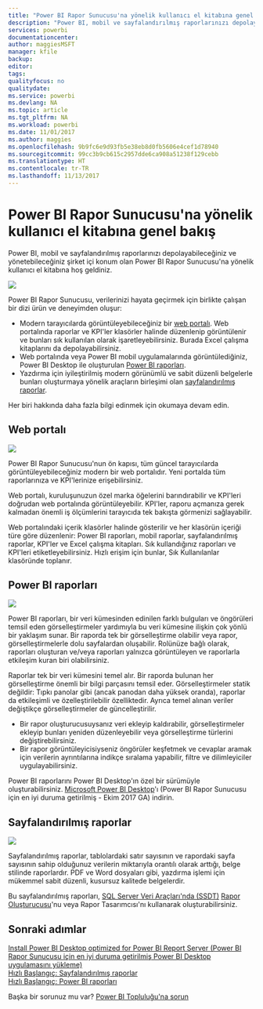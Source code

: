 ```yaml
---
title: "Power BI Rapor Sunucusu'na yönelik kullanıcı el kitabına genel bakış"
description: "Power BI, mobil ve sayfalandırılmış raporlarınızı depolayabileceğiniz ve yönetebileceğiniz şirket içi konum olan Power BI Rapor Sunucusu'na yönelik kullanıcı el kitabına hoş geldiniz."
services: powerbi
documentationcenter: 
author: maggiesMSFT
manager: kfile
backup: 
editor: 
tags: 
qualityfocus: no
qualitydate: 
ms.service: powerbi
ms.devlang: NA
ms.topic: article
ms.tgt_pltfrm: NA
ms.workload: powerbi
ms.date: 11/01/2017
ms.author: maggies
ms.openlocfilehash: 9b9fc6e9d93fb5e38eb8d0fb5606e4cef1d78940
ms.sourcegitcommit: 99cc3b9cb615c2957dde6ca908a51238f129cebb
ms.translationtype: HT
ms.contentlocale: tr-TR
ms.lasthandoff: 11/13/2017
---
```

# <a name="user-handbook-overview-for-power-bi-report-server"></a>Power BI Rapor Sunucusu'na yönelik kullanıcı el kitabına genel bakış
Power BI, mobil ve sayfalandırılmış raporlarınızı depolayabileceğiniz ve yönetebileceğiniz şirket içi konum olan Power BI Rapor Sunucusu'na yönelik kullanıcı el kitabına hoş geldiniz.

![](media/user-handbook-overview/web-portal.png)

Power BI Rapor Sunucusu, verilerinizi hayata geçirmek için birlikte çalışan bir dizi ürün ve deneyimden oluşur:

* Modern tarayıcılarda görüntüleyebileceğiniz bir [web portalı](#web-portal). Web portalında raporlar ve KPI'ler klasörler halinde düzenlenip görüntülenir ve bunları sık kullanılan olarak işaretleyebilirsiniz. Burada Excel çalışma kitaplarını da depolayabilirsiniz.
* Web portalında veya Power BI mobil uygulamalarında görüntülediğiniz, Power BI Desktop ile oluşturulan [Power BI raporları](#power-bi-reports).
* Yazdırma için iyileştirilmiş modern görünümlü ve sabit düzenli belgelerle bunları oluşturmaya yönelik araçların birleşimi olan [sayfalandırılmış raporlar](#paginated-reports).

Her biri hakkında daha fazla bilgi edinmek için okumaya devam edin.

## <a name="web-portal"></a>Web portalı
![](media/user-handbook-overview/web-portal.png)

Power BI Rapor Sunucusu'nun ön kapısı, tüm güncel tarayıcılarda görüntüleyebileceğiniz modern bir web portalıdır. Yeni portalda tüm raporlarınıza ve KPI'lerinize erişebilirsiniz.

Web portalı, kuruluşunuzun özel marka öğelerini barındırabilir ve KPI'leri doğrudan web portalında görüntüleyebilir. KPI'ler, raporu açmanıza gerek kalmadan önemli iş ölçümlerini tarayıcıda tek bakışta görmenizi sağlayabilir.

Web portalındaki içerik klasörler halinde gösterilir ve her klasörün içeriği türe göre düzenlenir: Power BI raporları, mobil raporlar, sayfalandırılmış raporlar, KPI'ler ve Excel çalışma kitapları. Sık kullandığınız raporları ve KPI'leri etiketleyebilirsiniz. Hızlı erişim için bunlar, Sık Kullanılanlar klasöründe toplanır.

## <a name="power-bi-reports"></a>Power BI raporları
![](media/user-handbook-overview/powerbi-reports.png)

Power BI raporları, bir veri kümesinden edinilen farklı bulguları ve öngörüleri temsil eden görselleştirmeler yardımıyla bu veri kümesine ilişkin çok yönlü bir yaklaşım sunar. Bir raporda tek bir görselleştirme olabilir veya rapor, görselleştirmelerle dolu sayfalardan oluşabilir. Rolünüze bağlı olarak, raporları oluşturan ve/veya raporları yalnızca görüntüleyen ve raporlarla etkileşim kuran biri olabilirsiniz.

Raporlar tek bir veri kümesini temel alır. Bir raporda bulunan her görselleştirme önemli bir bilgi parçasını temsil eder. Görselleştirmeler statik değildir: Tıpkı panolar gibi (ancak panodan daha yüksek oranda), raporlar da etkileşimli ve özelleştirilebilir özelliktedir. Ayrıca temel alınan veriler değiştikçe görselleştirmeler de güncelleştirilir.

* Bir rapor oluşturucusuysanız veri ekleyip kaldırabilir, görselleştirmeler ekleyip bunları yeniden düzenleyebilir veya görselleştirme türlerini değiştirebilirsiniz.
* Bir rapor görüntüleyicisiyseniz öngörüler keşfetmek ve cevaplar aramak için verilerin ayrıntılarına indikçe sıralama yapabilir, filtre ve dilimleyiciler uygulayabilirsiniz.

Power BI raporlarını Power BI Desktop'ın özel bir sürümüyle oluşturabilirsiniz. [Microsoft Power BI Desktop](https://go.microsoft.com/fwlink/?linkid=837581)'ı (Power BI Rapor Sunucusu için en iyi duruma getirilmiş - Ekim 2017 GA) indirin.

## <a name="paginated-reports"></a>Sayfalandırılmış raporlar
![](media/user-handbook-overview/paginated-reports.png)

Sayfalandırılmış raporlar, tablolardaki satır sayısının ve rapordaki sayfa sayısının sahip olduğunuz verilerin miktarıyla orantılı olarak arttığı, belge stilinde raporlardır. PDF ve Word dosyaları gibi, yazdırma işlemi için mükemmel sabit düzenli, kusursuz kalitede belgelerdir.

Bu sayfalandırılmış raporları, [SQL Server Veri Araçları'nda (SSDT)](https://docs.microsoft.com/sql/reporting-services/tools/reporting-services-in-sql-server-data-tools-ssdt) [Rapor Oluşturucusu](https://docs.microsoft.com/sql/reporting-services/report-builder/report-builder-in-sql-server-2016)'nu veya Rapor Tasarımcısı'nı kullanarak oluşturabilirsiniz.

## <a name="next-steps"></a>Sonraki adımlar
[Install Power BI Desktop optimized for Power BI Report Server (Power BI Rapor Sunucusu için en iyi duruma getirilmiş Power BI Desktop uygulamasını yükleme)](install-powerbi-desktop.md)  
[Hızlı Başlangıç: Sayfalandırılmış raporlar](quickstart-create-paginated-report.md)  
[Hızlı Başlangıç: Power BI raporları](quickstart-create-powerbi-report.md)

Başka bir sorunuz mu var? [Power BI Topluluğu'na sorun](https://community.powerbi.com/)

